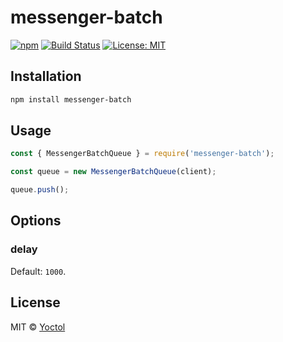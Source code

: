 # messenger-batch

[![npm](https://img.shields.io/npm/v/messenger-batch.svg?style=flat-square)](https://www.npmjs.com/package/messenger-batch)
[![Build Status](https://travis-ci.org/Yoctol/messenger-batch.svg?branch=master)](https://travis-ci.org/Yoctol/messenger-batch)
[![License: MIT](https://img.shields.io/badge/License-MIT-blue.svg)](https://opensource.org/licenses/MIT)

## Installation

```sh
npm install messenger-batch
```

## Usage

```js
const { MessengerBatchQueue } = require('messenger-batch');

const queue = new MessengerBatchQueue(client);

queue.push();
```

## Options

### delay

Default: `1000`.

## License

MIT © [Yoctol](https://github.com/Yoctol/messenger-batch)
